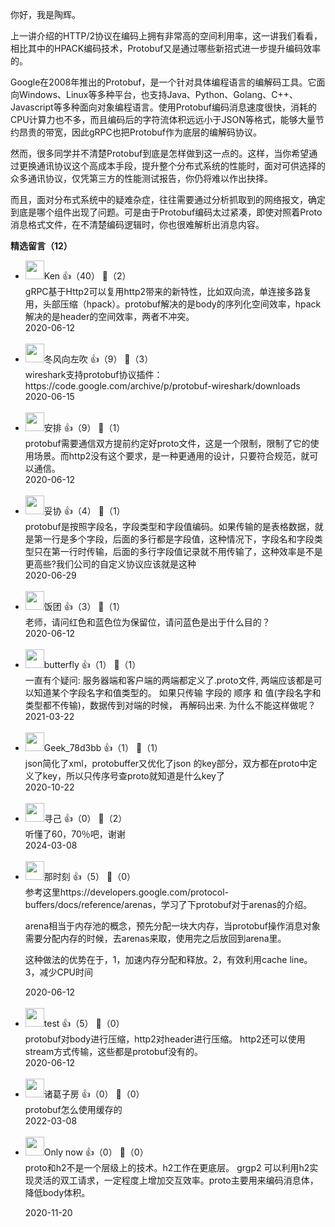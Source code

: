 你好，我是陶辉。

上一讲介绍的HTTP/2协议在编码上拥有非常高的空间利用率，这一讲我们看看，相比其中的HPACK编码技术，Protobuf又是通过哪些新招式进一步提升编码效率的。

Google在2008年推出的Protobuf，是一个针对具体编程语言的编解码工具。它面向Windows、Linux等多种平台，也支持Java、Python、Golang、C++、Javascript等多种面向对象编程语言。使用Protobuf编码消息速度很快，消耗的CPU计算力也不多，而且编码后的字符流体积远远小于JSON等格式，能够大量节约昂贵的带宽，因此gRPC也把Protobuf作为底层的编解码协议。

然而，很多同学并不清楚Protobuf到底是怎样做到这一点的。这样，当你希望通过更换通讯协议这个高成本手段，提升整个分布式系统的性能时，面对可供选择的众多通讯协议，仅凭第三方的性能测试报告，你仍将难以作出抉择。

而且，面对分布式系统中的疑难杂症，往往需要通过分析抓取到的网络报文，确定到底是哪个组件出现了问题。可是由于Protobuf编码太过紧凑，即使对照着Proto消息格式文件，在不清楚编码逻辑时，你也很难解析出消息内容。
<div><strong>精选留言（12）</strong></div><ul>
<li><img src="https://static001.geekbang.org/account/avatar/00/11/19/f9/62ae32d7.jpg" width="30px"><span>Ken</span> 👍（40） 💬（2）<div>gRPC基于Http2可以复用http2带来的新特性，比如双向流，单连接多路复用，头部压缩（hpack）。protobuf解决的是body的序列化空间效率，hpack解决的是header的空间效率，两者不冲突。</div>2020-06-12</li><br/><li><img src="https://static001.geekbang.org/account/avatar/00/10/47/b0/a9b77a1e.jpg" width="30px"><span>冬风向左吹</span> 👍（9） 💬（3）<div>wireshark支持protobuf协议插件：https:&#47;&#47;code.google.com&#47;archive&#47;p&#47;protobuf-wireshark&#47;downloads</div>2020-06-15</li><br/><li><img src="https://static001.geekbang.org/account/avatar/00/13/39/fa/a7edbc72.jpg" width="30px"><span>安排</span> 👍（9） 💬（1）<div>protobuf需要通信双方提前约定好proto文件，这是一个限制，限制了它的使用场景。而http2没有这个要求，是一种更通用的设计，只要符合规范，就可以通信。</div>2020-06-12</li><br/><li><img src="https://static001.geekbang.org/account/avatar/00/13/11/78/4f0cd172.jpg" width="30px"><span>妥协</span> 👍（4） 💬（1）<div>protobuf是按照字段名，字段类型和字段值编码。如果传输的是表格数据，就是第一行是多个字段，后面的多行都是字段值，这种情况下，字段名和字段类型只在第一行时传输，后面的多行字段值记录就不用传输了，这种效率是不是更高些?我们公司的自定义协议应该就是这种</div>2020-06-29</li><br/><li><img src="http://thirdwx.qlogo.cn/mmopen/vi_32/DYAIOgq83erbY9UsqHZhhVoI69yXNibBBg0TRdUVsKLMg2UZ1R3NJxXdMicqceI5yhdKZ5Ad6CJYO0XpFHlJzIYQ/132" width="30px"><span>饭团</span> 👍（3） 💬（1）<div>老师，请问红色和蓝色位为保留位，请问蓝色是出于什么目的？</div>2020-06-12</li><br/><li><img src="http://thirdwx.qlogo.cn/mmopen/vi_32/rRCSdTPyqWcW6U8DO9xL55ictNPlbQ38VAcaBNgibqaAhcH7mn1W9ddxIJLlMiaA5sngBicMX02w2HP5pAWpBAJsag/132" width="30px"><span>butterfly</span> 👍（1） 💬（1）<div>一直有个疑问:
服务器端和客户端的两端都定义了.proto文件, 两端应该都是可以知道某个字段名字和值类型的。
如果只传输 字段的 顺序 和 值(字段名字和类型都不传输)，数据传到对端的时候， 再解码出来. 为什么不能这样做呢？</div>2021-03-22</li><br/><li><img src="" width="30px"><span>Geek_78d3bb</span> 👍（1） 💬（1）<div>json简化了xml，protobuffer又优化了json 的key部分，双方都在proto中定义了key，所以只传序号查proto就知道是什么key了</div>2020-10-22</li><br/><li><img src="https://static001.geekbang.org/account/avatar/00/14/1d/cb/791d0f5e.jpg" width="30px"><span>寻己</span> 👍（0） 💬（2）<div>听懂了60，70％吧，谢谢</div>2024-03-08</li><br/><li><img src="https://static001.geekbang.org/account/avatar/00/11/8f/cf/890f82d6.jpg" width="30px"><span>那时刻</span> 👍（5） 💬（0）<div>参考这里https:&#47;&#47;developers.google.com&#47;protocol-buffers&#47;docs&#47;reference&#47;arenas，学习了下protobuf对于arenas的介绍。

arena相当于内存池的概念，预先分配一块大内存，当protobuf操作消息对象需要分配内存的时候，去arenas来取，使用完之后放回到arena里。

这种做法的优势在于，1，加速内存分配和释放。2，有效利用cache line。 3，减少CPU时间</div>2020-06-12</li><br/><li><img src="https://static001.geekbang.org/account/avatar/00/10/43/79/18073134.jpg" width="30px"><span>test</span> 👍（5） 💬（0）<div>protobuf对body进行压缩，http2对header进行压缩。
http2还可以使用stream方式传输，这些都是protobuf没有的。</div>2020-06-12</li><br/><li><img src="https://static001.geekbang.org/account/avatar/00/28/ef/9c/275dfed4.jpg" width="30px"><span>诸葛子房</span> 👍（0） 💬（0）<div>protobuf怎么使用缓存的</div>2022-03-08</li><br/><li><img src="https://static001.geekbang.org/account/avatar/00/0f/d8/ee/6e7c2264.jpg" width="30px"><span>Only now</span> 👍（0） 💬（0）<div>proto和h2不是一个层级上的技术。h2工作在更底层。 grgp2 可以利用h2实现灵活的双工请求，一定程度上增加交互效率。proto主要用来编码消息体，降低body体积。
</div>2020-11-20</li><br/>
</ul>
